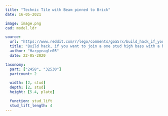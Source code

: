 ```yaml
---
title: "Technic Tile with Beam pinned to Brick"
date: 16-05-2021

image: image.png
cad: model.ldr

source:
  url: "https://www.reddit.com/r/lego/comments/goa5rx/build_hack_if_you_want_to_join_a_one_stud_high"
  title: "Build hack, if you want to join a one stud high bass with a bass plate you can join them with these two pieces"
  author: "Harpyeagle05"
  date: 22-05-2020

taxonomy:
  part: ["2458", "32530"]
  partcount: 2

  width: [2, stud]
  depth: [2, stud]
  height: [5.4, plate]

  function: stud_lift
  stud_lift_length: 4
---
```

